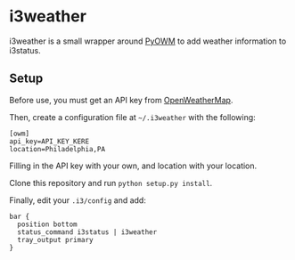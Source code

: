 i3weather
=========

i3weather is a small wrapper around [PyOWM](https://github.com/csparpa/pyowm) to
add weather information to i3status.

Setup
-------------
Before use, you must get an API key from [OpenWeatherMap](http://openweathermap.org/).

Then, create a configuration file at `~/.i3weather` with the following:

    [owm]
    api_key=API_KEY_KERE
    location=Philadelphia,PA

Filling in the API key with your own, and location with your location.

Clone this repository and run `python setup.py install`.

Finally, edit your `.i3/config` and add:

    bar {
      position bottom
      status_command i3status | i3weather
      tray_output primary
    }
